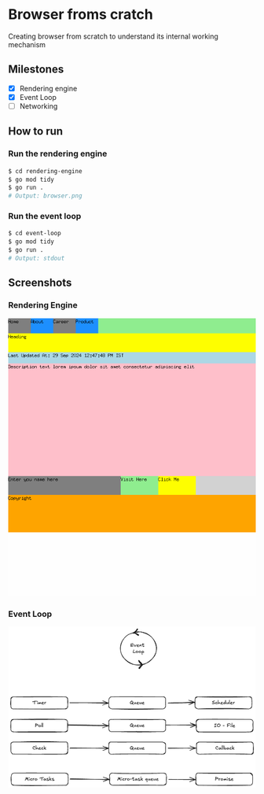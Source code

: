 # Browser froms cratch

Creating browser from scratch to understand its internal working mechanism

## Milestones
- [x] Rendering engine
- [x] Event Loop
- [ ] Networking

## How to run

### Run the rendering engine
```bash
$ cd rendering-engine
$ go mod tidy
$ go run .
# Output: browser.png
```

### Run the event loop
```bash
$ cd event-loop
$ go mod tidy
$ go run .
# Output: stdout
```

## Screenshots
### Rendering Engine
![Browser](./rendering-engine/browser.png)

### Event Loop
![Event Loop](./event-loop/event-loop.png)
